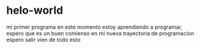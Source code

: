 # helo-world
mi primer programa
en este momento estoy aprendiendo a programar, espero que es un buen comienso en mi nueva trayectoria de programacion
espero salir vien de todo esto
